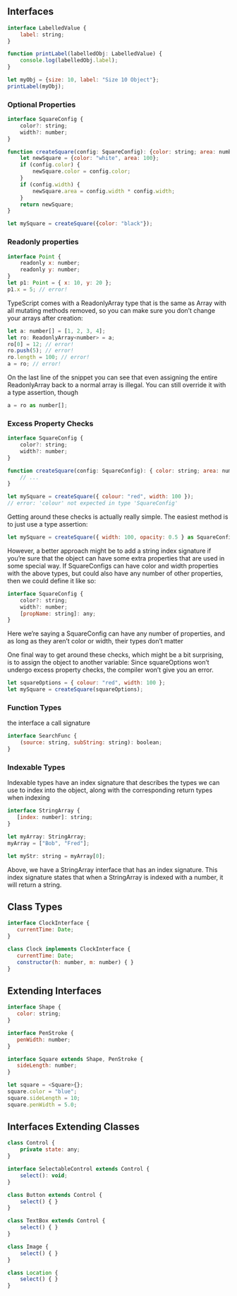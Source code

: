 ## Interfaces

```javascript
interface LabelledValue {
    label: string;
}

function printLabel(labelledObj: LabelledValue) {
    console.log(labelledObj.label);
}

let myObj = {size: 10, label: "Size 10 Object"};
printLabel(myObj);
```

### Optional Properties

```javascript
interface SquareConfig {
    color?: string;
    width?: number;
}

function createSquare(config: SquareConfig): {color: string; area: number} {
    let newSquare = {color: "white", area: 100};
    if (config.color) {
        newSquare.color = config.color;
    }
    if (config.width) {
        newSquare.area = config.width * config.width;
    }
    return newSquare;
}

let mySquare = createSquare({color: "black"});
```

### Readonly properties

```javascript
interface Point {
    readonly x: number;
    readonly y: number;
}
let p1: Point = { x: 10, y: 20 };
p1.x = 5; // error!
```

TypeScript comes with a ReadonlyArray<T> type that is the same as Array<T> with all mutating methods removed, so you can make sure you don’t change your arrays after creation:

```javascript
let a: number[] = [1, 2, 3, 4];
let ro: ReadonlyArray<number> = a;
ro[0] = 12; // error!
ro.push(5); // error!
ro.length = 100; // error!
a = ro; // error!
```

On the last line of the snippet you can see that even assigning the entire ReadonlyArray back to a normal array is illegal. You can still override it with a type assertion, though

```javascript
a = ro as number[];
```

### Excess Property Checks

```javascript
interface SquareConfig {
    color?: string;
    width?: number;
}

function createSquare(config: SquareConfig): { color: string; area: number } {
    // ...
}

let mySquare = createSquare({ colour: "red", width: 100 });
// error: 'colour' not expected in type 'SquareConfig'
```

Getting around these checks is actually really simple. The easiest method is to just use a type assertion:

```javascript
let mySquare = createSquare({ width: 100, opacity: 0.5 } as SquareConfig);
```

However, a better approach might be to add a string index signature if you’re sure that the object can have some extra properties that are used in some special way. If SquareConfigs can have color and width properties with the above types, but could also have any number of other properties, then we could define it like so:

```javascript
interface SquareConfig {
    color?: string;
    width?: number;
    [propName: string]: any;
}
```
Here we’re saying a SquareConfig can have any number of properties, and as long as they aren’t color or width, their types don’t matter

One final way to get around these checks, which might be a bit surprising, is to assign the object to another variable: Since squareOptions won’t undergo excess property checks, the compiler won’t give you an error.

```javascript
let squareOptions = { colour: "red", width: 100 };
let mySquare = createSquare(squareOptions);
```

### Function Types

the interface a call signature

```javascript
interface SearchFunc {
    (source: string, subString: string): boolean;
}
```

### Indexable Types

 Indexable types have an index signature that describes the types we can use to index into the object, along with the corresponding return types when indexing

 ```javascript
interface StringArray {
    [index: number]: string;
}

let myArray: StringArray;
myArray = ["Bob", "Fred"];

let myStr: string = myArray[0];
 ```

 Above, we have a StringArray interface that has an index signature. This index signature states that when a StringArray is indexed with a number, it will return a string.

 ## Class Types

 ```javascript
interface ClockInterface {
    currentTime: Date;
}

class Clock implements ClockInterface {
    currentTime: Date;
    constructor(h: number, m: number) { }
}
 ```

 ## Extending Interfaces

 ```javascript
interface Shape {
    color: string;
}

interface PenStroke {
    penWidth: number;
}

interface Square extends Shape, PenStroke {
    sideLength: number;
}

let square = <Square>{};
square.color = "blue";
square.sideLength = 10;
square.penWidth = 5.0;
 ```

## Interfaces Extending Classes

```javascript
class Control {
    private state: any;
}

interface SelectableControl extends Control {
    select(): void;
}

class Button extends Control {
    select() { }
}

class TextBox extends Control {
    select() { }
}

class Image {
    select() { }
}

class Location {
    select() { }
}
```